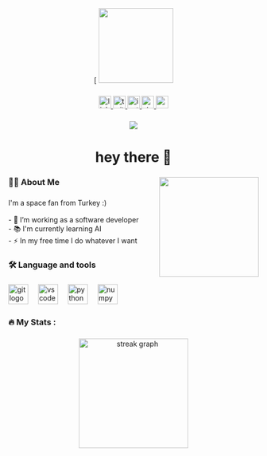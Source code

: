 <div align="center">[
  <img height="150" src="https://static-00.iconduck.com/assets.00/coding-illustration-2048x1365-yefj2c5b.png)https://static.vecteezy.com/system/resources/previews/027/924/228/non_2x/round-code-mark-icon-programming-and-coding-symbol-vector.jpg"  />
  
</div>

###

<div align="center">
  <a href="https://www.linkedin.com/in/eminaruk/" target="_blank">
    <img src="https://img.shields.io/static/v1?message=LinkedIn&logo=linkedin&label=&color=0077B5&logoColor=white&labelColor=&style=for-the-badge" height="25" alt="linkedin logo"  />
  </a>
  <a href="https://twitter.com/eminarukk" target="_blank">
    <img src="https://img.shields.io/static/v1?message=Twitter&logo=twitter&label=&color=1DA1F2&logoColor=white&labelColor=&style=for-the-badge" height="25" alt="twitter logo"  />
  </a>
  <a href="https://www.instagram.com/eminarukk/" target="_blank">
    <img src="https://img.shields.io/static/v1?message=Instagram&logo=instagram&label=&color=E4405F&logoColor=white&labelColor=&style=for-the-badge" height="25" alt="instagram logo"  />
  </a>
  <a href="https://stackoverflow.com/users/14838504/eminaruk" target="_blank">
    <img src="https://img.shields.io/static/v1?message=Stackoverflow&logo=stackoverflow&label=&color=FE7A16&logoColor=white&labelColor=&style=for-the-badge" height="25" alt="stackoverflow logo"  />
  </a>
  <a href="https://medium.com/@eminaruk" target="_blank">
    <img src="https://img.shields.io/static/v1?message=Medium&logo=medium&label=&color=12100E&logoColor=white&labelColor=&style=for-the-badge" height="25" alt="medium logo"  />
  </a>
  
</div>

###

<div align="center">
  <img src="[https://visitor-badge.laobi.icu/badge?page_id=eminaruk.eminaruk&](https://i.pinimg.com/originals/67/b2/a9/67b2a9ba5e85822f237caae92111e938.gif)"  />
</div>

###

<h1 align="center">hey there 👋</h1>


###

<img align="right" height="200" src="https://i.pinimg.com/originals/67/b2/a9/67b2a9ba5e85822f237caae92111e938.gif"  />

###

<h3 align="left">👩‍💻  About Me</h3>

###

<p align="left">I'm a space fan from Turkey :)<br><br>- 🔭 I’m working as a software developer<br>- 📚 I'm currently learning AI<br>- ⚡ In my free time I do whatever I want</p>

###

<h3 align="left">🛠 Language and tools</h3>

###

<div align="left">
  <img src="https://cdn.jsdelivr.net/gh/devicons/devicon/icons/git/git-original.svg" height="40" alt="git logo"  />
  <img width="12" />
  <img src="https://cdn.jsdelivr.net/gh/devicons/devicon/icons/vscode/vscode-original.svg" height="40" alt="vscode logo"  />
  <img width="12" />
  <img src="https://cdn.jsdelivr.net/gh/devicons/devicon/icons/python/python-original.svg" height="40" alt="python logo"  />
  <img width="12" />
  <img src="https://cdn.jsdelivr.net/gh/devicons/devicon/icons/numpy/numpy-original.svg" height="40" alt="numpy logo"  />
</div>

###

<h3 align="left">🔥   My Stats :</h3>

###

<div align="center">
  <img src="https://streak-stats.demolab.com?user=eminaruk&locale=en&mode=daily&theme=dark&hide_border=false&border_radius=5&order=3" height="220" alt="streak graph"  />
</div>

###
